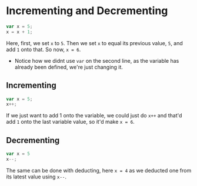 # Incrementing and Decrementing

```js
var x = 5;
x = x + 1;
```
Here, first, we set `x` to `5`. Then we set `x` to equal its previous value, `5`, and add `1` onto that.
So now, `x = 6`.
* Notice how we didnt use `var` on the second line, as the variable has already been defined, we're just changing it.


## Incrementing
```js
var x = 5;
x++;
```
If we just want to add 1 onto the variable, we could just do `x++` and that'd add `1` onto the last variable value, so it'd make `x = 6`.


## Decrementing
```js
var x = 5
x--;
```
The same can be done with deducting, here `x = 4` as we deducted one from its latest value using `x--`.

